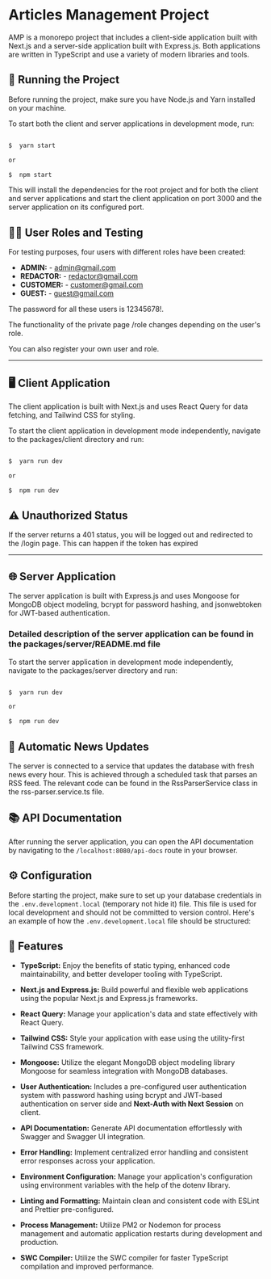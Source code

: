 # Articles Management Project

AMP is a monorepo project that includes a client-side application built with Next.js and a server-side application built with Express.js. Both applications are written in TypeScript and use a variety of modern libraries and tools.

## 🚀 Running the Project

Before running the project, make sure you have Node.js and Yarn installed on your machine.

To start both the client and server applications in development mode, run:

```bash

$  yarn start

or

$  npm start

```

This will install the dependencies for the root project and for both the client and server applications and start the client application on port 3000 and the server application on its configured port.

## 🧑‍💻 User Roles and Testing

For testing purposes, four users with different roles have been created:

- **ADMIN:** - admin@gmail.com
- **REDACTOR:** - redactor@gmail.com
- **CUSTOMER:** - customer@gmail.com
- **GUEST:** - guest@gmail.com

The password for all these users is 12345678!.

The functionality of the private page /role changes depending on the user's role.

You can also register your own user and role.

---

## 🖥️ Client Application

The client application is built with Next.js and uses React Query for data fetching, and Tailwind CSS for styling.

To start the client application in development mode independently, navigate to the packages/client directory and run:

```bash

$  yarn run dev

or

$  npm run dev

```

## ⚠️ Unauthorized Status

If the server returns a 401 status, you will be logged out and redirected to the /login page. This can happen if the token has expired

---

## 🌐 Server Application

The server application is built with Express.js and uses Mongoose for MongoDB object modeling, bcrypt for password hashing, and jsonwebtoken for JWT-based authentication.

### Detailed description of the server application can be found in the packages/server/README.md file

To start the server application in development mode independently, navigate to the packages/server directory and run:

```bash

$  yarn run dev

or

$  npm run dev

```

## 🔄 Automatic News Updates

The server is connected to a service that updates the database with fresh news every hour. This is achieved through a scheduled task that parses an RSS feed. The relevant code can be found in the RssParserService class in the rss-parser.service.ts file.

## 📚 API Documentation

After running the server application, you can open the API documentation by navigating to the `/localhost:8080/api-docs` route in your browser.

## ⚙️ Configuration

Before starting the project, make sure to set up your database credentials in the `.env.development.local` (temporary not hide it) file. This file is used for local development and should not be committed to version control. Here's an example of how the `.env.development.local` file should be structured:

## 🌟 Features

- **TypeScript:** Enjoy the benefits of static typing, enhanced code maintainability, and better developer tooling with TypeScript.

- **Next.js and Express.js:** Build powerful and flexible web applications using the popular Next.js and Express.js frameworks.

- **React Query:** Manage your application's data and state effectively with React Query.

- **Tailwind CSS:** Style your application with ease using the utility-first Tailwind CSS framework.

- **Mongoose:** Utilize the elegant MongoDB object modeling library Mongoose for seamless integration with MongoDB databases.

- **User Authentication:** Includes a pre-configured user authentication system with password hashing using bcrypt and JWT-based authentication on server side and **Next-Auth with Next Session** on client.

- **API Documentation:** Generate API documentation effortlessly with Swagger and Swagger UI integration.

- **Error Handling:** Implement centralized error handling and consistent error responses across your application.

- **Environment Configuration:** Manage your application's configuration using environment variables with the help of the dotenv library.

- **Linting and Formatting:** Maintain clean and consistent code with ESLint and Prettier pre-configured.

- **Process Management:** Utilize PM2 or Nodemon for process management and automatic application restarts during development and production.

- **SWC Compiler:** Utilize the SWC compiler for faster TypeScript compilation and improved performance.

